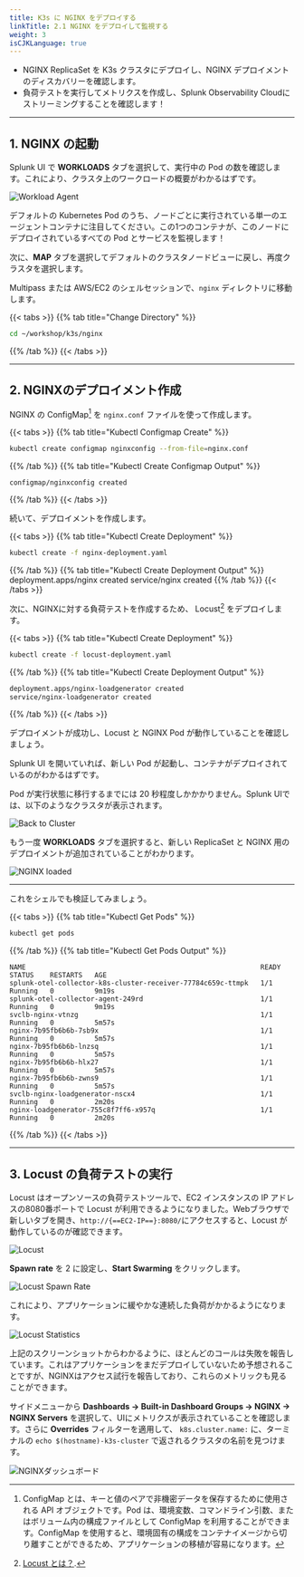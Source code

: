 ```yaml
---
title: K3s に NGINX をデプロイする
linkTitle: 2.1 NGINX をデプロイして監視する
weight: 3
isCJKLanguage: true
---
```


* NGINX ReplicaSet を K3s クラスタにデプロイし、NGINX デプロイメントのディスカバリーを確認します。
* 負荷テストを実行してメトリクスを作成し、Splunk Observability Cloudにストリーミングすることを確認します！

---

## 1. NGINX の起動

Splunk UI で **WORKLOADS** タブを選択して、実行中の Pod の数を確認します。これにより、クラスタ上のワークロードの概要がわかるはずです。

![Workload Agent](../../images/k8s-workloads.png)

デフォルトの Kubernetes Pod のうち、ノードごとに実行されている単一のエージェントコンテナに注目してください。この1つのコンテナが、このノードにデプロイされているすべての Pod とサービスを監視します！

次に、**MAP** タブを選択してデフォルトのクラスタノードビューに戻し、再度クラスタを選択します。

Multipass または AWS/EC2 のシェルセッションで、`nginx` ディレクトリに移動します。

{{< tabs >}}
{{% tab title="Change Directory" %}}

```bash
cd ~/workshop/k3s/nginx
```

{{% /tab %}}
{{< /tabs >}}
  
---

## 2. NGINXのデプロイメント作成

NGINX の ConfigMap[^1] を `nginx.conf` ファイルを使って作成します。

{{< tabs >}}
{{% tab title="Kubectl Configmap Create" %}}

```bash
kubectl create configmap nginxconfig --from-file=nginx.conf
```

{{% /tab %}}
{{% tab title="Kubectl Create Configmap Output" %}}

``` text
configmap/nginxconfig created
```

{{% /tab %}}
{{< /tabs >}}

続いて、デプロイメントを作成します。

{{< tabs >}}
{{% tab title="Kubectl Create Deployment" %}}

```bash
kubectl create -f nginx-deployment.yaml
```

{{% /tab %}}
{{% tab title="Kubectl Create Deployment Output" %}}
deployment.apps/nginx created
service/nginx created
{{% /tab %}}
{{< /tabs >}}

次に、NGINXに対する負荷テストを作成するため、 Locust[^2] をデプロイします。

{{< tabs >}}
{{% tab title="Kubectl Create Deployment" %}}

```bash
kubectl create -f locust-deployment.yaml
```

{{% /tab %}}
{{% tab title="Kubectl Create Deployment Output" %}}

```bash
deployment.apps/nginx-loadgenerator created
service/nginx-loadgenerator created
```

{{% /tab %}}
{{< /tabs >}}

デプロイメントが成功し、Locust と NGINX Pod が動作していることを確認しましょう。

Splunk UI を開いていれば、新しい Pod が起動し、コンテナがデプロイされているのがわかるはずです。

Pod が実行状態に移行するまでには 20 秒程度しかかかりません。Splunk UIでは、以下のようなクラスタが表示されます。

![Back to Cluster](../../images/cluster.png)

もう一度 **WORKLOADS** タブを選択すると、新しい ReplicaSet と NGINX 用のデプロイメントが追加されていることがわかります。

![NGINX loaded](../../images/k8s-workloads-nginx.png)

---

これをシェルでも検証してみましょう。

{{< tabs >}}
{{% tab title="Kubectl Get Pods" %}}

```bash
kubectl get pods
```

{{% /tab %}}
{{% tab title="Kubectl Get Pods Output" %}}

``` text
NAME                                                          READY   STATUS    RESTARTS   AGE
splunk-otel-collector-k8s-cluster-receiver-77784c659c-ttmpk   1/1     Running   0          9m19s
splunk-otel-collector-agent-249rd                             1/1     Running   0          9m19s
svclb-nginx-vtnzg                                             1/1     Running   0          5m57s
nginx-7b95fb6b6b-7sb9x                                        1/1     Running   0          5m57s
nginx-7b95fb6b6b-lnzsq                                        1/1     Running   0          5m57s
nginx-7b95fb6b6b-hlx27                                        1/1     Running   0          5m57s
nginx-7b95fb6b6b-zwns9                                        1/1     Running   0          5m57s
svclb-nginx-loadgenerator-nscx4                               1/1     Running   0          2m20s
nginx-loadgenerator-755c8f7ff6-x957q                          1/1     Running   0          2m20s
```

{{% /tab %}}
{{< /tabs >}}

---

## 3. Locust の負荷テストの実行

Locust はオープンソースの負荷テストツールで、EC2 インスタンスの IP アドレスの8080番ポートで Locust が利用できるようになりました。Webブラウザで新しいタブを開き、`http://{==EC2-IP==}:8080/`にアクセスすると、Locust が動作しているのが確認できます。

![Locust](../../images/nginx-locust.png)

**Spawn rate** を 2 に設定し、**Start Swarming** をクリックします。

![Locust Spawn Rate](../../images/nginx-locust-spawn-rate.png)

これにより、アプリケーションに緩やかな連続した負荷がかかるようになります。

![Locust Statistics](../../images/nginx-locust-statistics.png)

上記のスクリーンショットからわかるように、ほとんどのコールは失敗を報告しています。これはアプリケーションをまだデプロイしていないため予想されることですが、NGINXはアクセス試行を報告しており、これらのメトリックも見ることができます。

サイドメニューから **Dashboards → Built-in Dashboard Groups → NGINX → NGINX Servers** を選択して、UIにメトリクスが表示されていることを確認します。さらに **Overrides** フィルターを適用して、 `k8s.cluster.name:` に、ターミナルの `echo $(hostname)-k3s-cluster` で返されるクラスタの名前を見つけます。

![NGINXダッシュボード](../../images/nginx-dashboard.png)

[^1]: ConfigMap とは、キーと値のペアで非機密データを保存するために使用される API オブジェクトです。Pod は、環境変数、コマンドライン引数、またはボリューム内の構成ファイルとして ConfigMap を利用することができます。ConfigMap を使用すると、環境固有の構成をコンテナイメージから切り離すことができるため、アプリケーションの移植が容易になります。

[^2]: [Locust とは？](https://locust.io/).
